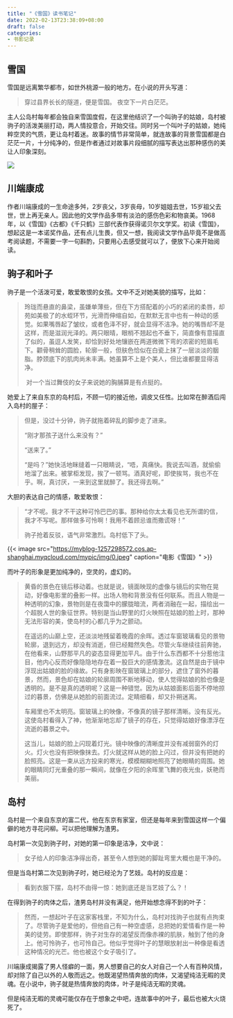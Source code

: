 ```yaml
---
title: "《雪国》读书笔记"
date: 2022-02-13T23:38:09+08:00
draft: false
categories: 
- 书影记录
---
```


## 雪国

雪国是远离繁华都市，如世外桃源一般的地方。在小说的开头写道：

>穿过县界长长的隧道，便是雪国。 夜空下一片白茫茫。

主人公岛村每年都会独自来雪国度假，在这里他结识了一个叫驹子的姑娘，岛村被驹子的活泼美丽打动，两人情投意合，开始交往。同时另一个叫叶子的姑娘，她纯粹空灵的气质，更让岛村着迷。故事的情节非常简单，就连故事的背景雪国都是白茫茫一片，十分纯净的，但是作者通过对故事片段细腻的描写表达出那种感伤的美让人印象深刻。

![](https://myblog-1257298572.cos.ap-shanghai.myqcloud.com/mypic/img/e98f-ikvenfs9777906.jpg)


## 川端康成

作者川端康成的一生命途多舛，2岁丧父，3岁丧母，10岁姐姐去世，15岁祖父去世，世上再无亲人。因此他的文学作品多带有淡泊的感伤色彩和物哀美。1968年，以《雪国》《古都》《千只鹤》三部代表作获得诺贝尔文学奖。初读《雪国》，想起这是一本诺奖作品，还有点儿生畏，但又一想，我阅读文学作品毕竟不是做高考阅读题，不需要一字一句斟酌，只要用心去感受就可以了，便放下心来开始阅读。

## 驹子和叶子

驹子是一个活泼可爱，敢爱敢恨的女孩。文中不乏对她美貌的描写，比如：

> ​	玲珑而悬直的鼻梁，虽嫌单薄些，但在下方搭配着的小巧的紧闭的柔唇，却苑如美极了的水蛭环节，光滑而伸缩自如，在默默无言中也有一种动的感觉。如果嘴唇起了皱纹，或者色泽不好，就会显得不洁净。她的嘴唇却不是这样，而是滋润光泽的。两只眼晴，眼梢不翘起也不垂下，简直像有意描直了似的，虽逗人发笑，却恰到好处地镶嵌在两道微微下弯的浓密的短眉毛下。颧骨稍耸的圆脸，轮廓一般，但肤色恰似在白瓷上抹了一层淡淡的胭脂。脖颈底下的肌肉尚未丰满。她虽算不上是个美人，但比谁都要显得洁净。
>
> ​	对一个当过舞伎的女子来说她的胸脯算是有点挺的。

她爱上了来自东京的岛村后，不顾一切的接近他，调皮又任性。比如常在醉酒后闯入岛村的屋子：

>但是，没过十分钟，驹子就拖着碎乱的脚步走了进来。
>
>“刚才那孩子送什么来没有？”
>
>“送来了。”
>
>“是吗？”她快活地眯缝着一只眼睛说，“唔，真痛快。我说去叫酒，就偷偷地溜了出来。被掌柜发现，挨了一顿骂。酒真好呢，即使挨骂，我也不在乎。啊，真讨厌，一来到这里就醉了。我还得去啊。”

大胆的表达自己的情感，敢爱敢恨：

>“才不呢。我才不干这种可怜巴巴的事。那种给你太太看见也无所谓的信，我才不写呢。那样做多可怜啊！我用不着顾忌谁而撒谎呀！”
>
>驹子抢着反驳，语气非常激烈。岛村低下了头。


{{< image src="https://myblog-1257298572.cos.ap-shanghai.myqcloud.com/mypic/img/0.jpeg" caption="电影《雪国》" >}} 


而叶子的形象是更加纯净的，空灵的，虚幻的。

> ​	黄昏的景色在镜后移动着。也就是说，镜面映现的虚像与镜后的实物在晃动，好像电影里的叠影一样。出场人物和背景没有任何联系。而且人物是一种透明的幻象，景物则是在夜霭中的朦胧暗流，两者消融在一起，描绘出一个超脱人世的象征世界。特别是当山野里的灯火映照在姑娘的脸上时，那种无法形容的美，使岛村的心都几乎为之颤动。
>
> ​	在遥远的山巅上空，还淡淡地残留着晚霞的余晖。透过车窗玻璃看见的景物轮廓，退到远方，却没有消逝，但已经黯然失色。尽管火车继续往前奔驰，在他看来，山野那平凡的姿态显得更加平凡。由于什么东西都不十分惹他注目，他内心反而好像隐隐地存在着一股巨大的感情激流。这自然是由于镜中浮现出姑娘的脸的缘故。只有身影映在窗玻璃上的部分，遮住了窗外的暮景，然而，景色却在姑娘的轮廓周围不断地移动，使人觉得姑娘的脸也像是透明的。是不是真的透明呢？这是一种错觉。因为从姑娘面影后面不停地掠过的暮景，仿佛是从她脸的前面流过。定睛细看，却又扑朔迷离。
>
> ​	车厢里也不太明亮。窗玻璃上的映像，不像真的镜子那样清晰。没有反光。这使岛村看得入了神，他渐渐地忘却了镜子的存在，只觉得姑娘好像漂浮在流逝的暮景之中。
>
> ​	这当儿，姑娘的脸上闪现着灯光。镜中映像的清晰度并没有减弱窗外的灯火。灯火也没有把映像抹去。灯火就这样从她的脸上闪过，但并没有把她的脸照亮。这是一束从远方投来的寒光，模模糊糊地照亮了她眼睛的周围。她的眼睛同灯光重叠的那一瞬间，就像在夕阳的余晖里飞舞的夜光虫，妖艳而美丽。

## 岛村

岛村是一个来自东京的富二代，他在东京有家室，但还是每年来到雪国这样一个偏僻的地方寻花问柳。可以把他理解为渣男。

岛村第一次见到驹子时，对她的第一印象是洁净，文中说：

>女子给人的印象洁净得出奇，甚至令人想到她的脚趾弯里大概也是干净的。

但是当岛村第二次见到驹子时，她已经沦为了艺妓。岛村的反应是：

> 看到衣服下摆，岛村不由得一惊：她到底还是当艺妓了么？！

在得到驹子的肉体之后，渣男岛村并没有满足，他开始想念得不到的叶子：

> 然而，一想起叶子在这家客栈里，不知为什么，岛村对找驹子也就有点拘束了。尽管驹子是爱他的，但他自己有一种空虚感，总把她的爱情看作是一种美的徒劳。即使那样，驹子对生存的渴望反而像赤裸的肌肤，触到了他的身上。他可怜驹子，也可怜自己。他似乎觉得叶子的慧眼放射出一种像是看透这种情况的光芒。他也被这个女子吸引了。

川端康成揭露了男人怪癖的一面，男人想要自己的女人对自己一个人有百种风情，却对除了自己以外的人敬而远之。他既渴望热情奔放的肉体，又渴望纯洁无暇的灵魂。在小说中，驹子就是热情奔放的肉体，叶子是纯洁无暇的灵魂。

但是纯洁无暇的灵魂可能仅存在于想象之中吧，连故事中的叶子，最后也被大火烧死了。


